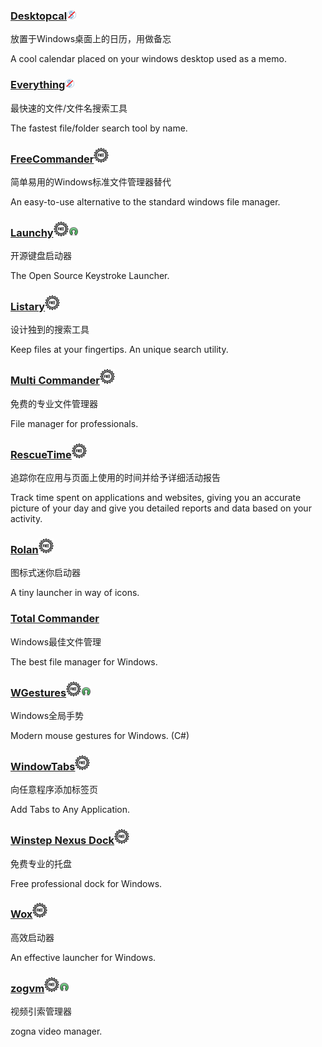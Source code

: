 ### [Desktopcal](http://www.desktopcal.com/)![](/assets/图片2.png)

放置于Windows桌面上的日历，用做备忘

A cool calendar placed on your windows desktop used as a memo.

### [Everything](http://www.voidtools.com/)![](/assets/图片2.png)

最快速的文件/文件名搜索工具

The fastest file/folder search tool by name.

### [FreeCommander](http://freecommander.com/en/summary/)![](/assets/free-tag-hand-drawn-sign.png)

简单易用的Windows标准文件管理器替代

An easy-to-use alternative to the standard windows file manager.

### [Launchy](http://www.launchy.net/)![](/assets/free-tag-hand-drawn-sign.png)![](/assets/open-source-icon.png)

开源键盘启动器

The Open Source Keystroke Launcher.

### [Listary](http://www.listary.com/)![](/assets/free-tag-hand-drawn-sign.png)

设计独到的搜索工具

Keep files at your fingertips. An unique search utility.

### [Multi Commander](http://multicommander.com/)![](/assets/free-tag-hand-drawn-sign.png)

免费的专业文件管理器

File manager for professionals.

### [RescueTime](https://team.rescuetime.com/)![](/assets/free-tag-hand-drawn-sign.png)

追踪你在应用与页面上使用的时间并给予详细活动报告

Track time spent on applications and websites, giving you an accurate picture of your day and give you detailed reports and data based on your activity.

### [Rolan](http://www.irolan.com/)![](/assets/free-tag-hand-drawn-sign.png)

图标式迷你启动器

A tiny launcher in way of icons.

### [Total Commander](https://www.ghisler.com/)

Windows最佳文件管理

The best file manager for Windows.

### [**WGestures**](http://www.yingdev.com/projects/wgestures)![](/assets/free-tag-hand-drawn-sign.png)![](/assets/open-source-icon.png)

Windows全局手势

Modern mouse gestures for Windows. \(C\#\)

### [WindowTabs](http://windowtabs.com/)![](/assets/free-tag-hand-drawn-sign.png)

向任意程序添加标签页

Add Tabs to Any Application.

### [Winstep Nexus Dock](http://www.winstep.net/nexus.asp)![](/assets/free-tag-hand-drawn-sign.png)

免费专业的托盘

Free professional dock for Windows.

### [Wox](http://www.getwox.com/)![](/assets/free-tag-hand-drawn-sign.png)

高效启动器

An effective launcher for Windows.

### [**zogvm**](https://github.com/zogvm/zogvm)![](/assets/free-tag-hand-drawn-sign.png)![](/assets/open-source-icon.png)

视频引索管理器

zogna video manager.

